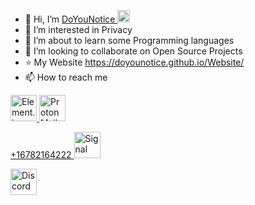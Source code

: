 - 👋 Hi, I’m  <a href="https://odysee.com/$/invite/@DoYouNotice:9">DoYouNotice
    <img src="https://external-content.duckduckgo.com/iu/?u=https%3A%2F%2Fcdn-1.webcatalog.io%2Fcatalog%2Fodysee%2Fodysee-icon-filled.png&f=1&nofb=1" alt="Signal" style="max-width: 100%;" height="20"> </a>
- 👀 I’m interested in Privacy
- 🌱 I’m about to learn some Programming languages
- 💞️ I’m looking to collaborate on Open Source Projects
- ⭐ My Website https://doyounotice.github.io/Website/
- 📫 How to reach me



<a href="https://matrix.to/#/@doyounotice:tchncs.de" rel="nofollow">
    <img src="https://camo.githubusercontent.com/f4e397114d6279062b65dce9868b5bdcae6cb49da76d2e187b378510e6bce7ca/68747470733a2f2f696d672e736869656c64732e696f2f62616467652f456c656d656e742d3044424438423f7374796c653d666c61742d737175617265266c6f676f3d456c656d656e74266c6f676f436f6c6f723d7768697465" alt="Element.io" data-canonical-src="https://img.shields.io/badge/Element-0DBD8B?style=flat-square&amp;logo=Element&amp;logoColor=white" style="max-width: 100%;" height="42">
</a>

<a href="mailto:DoYouNotice@protonmail.com">
    <img src="https://camo.githubusercontent.com/b9d280b7a93035818ac7356cd9465d97d7bdc8786fe01dccaa2d82cb39cda0b0/68747470733a2f2f696d672e736869656c64732e696f2f62616467652f50726f746f6e4d61696c2d3435343636303f7374796c653d666c61742d737175617265266c6f676f3d50726f746f6e4d61696c266c6f676f436f6c6f723d7768697465" alt="ProtonMail" data-canonical-src="https://img.shields.io/badge/ProtonMail-454660?style=flat-square&amp;logo=ProtonMail&amp;logoColor=white" style="max-width: 100%;" height="42">
</a>

<a href="tel:+16782164222">+16782164222
    <img src="https://external-content.duckduckgo.com/iu/?u=https%3A%2F%2Ftse2.mm.bing.net%2Fth%3Fid%3DOIP.pxOwCEFDXs8Xz8uUWn_LPAHaHb%26pid%3DApi&f=1" alt="Signal" style="max-width: 100%;" height="42">
</a>

<a href="https://discord.com/users/463088962710405152">
<img src="https://camo.githubusercontent.com/2d1e6b81903abf8bbbd9667a610210376befe95ddc5d7d9ad8b6fdadaed1c4d1/68747470733a2f2f696d672e736869656c64732e696f2f62616467652f446973636f72642d3733384144413f7374796c653d666c61742d737175617265266c6f676f3d446973636f7264266c6f676f436f6c6f723d463446344634" alt="Discord" style="max-width: 100%;" height="42">

<!---
DoYouNotice/DoYouNotice is a ✨ special ✨ repository because its `README.md` (this file) appears on your GitHub profile.
You can click the Preview link to take a look at your changes.
--->
